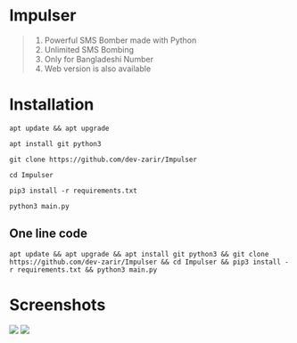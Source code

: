 # Impulser
> 1. Powerful SMS Bomber made with Python  
> 2. Unlimited SMS Bombing
> 3. Only for Bangladeshi Number
> 4. Web version is also available
# Installation
<pre><code>apt update && apt upgrade</code></pre>
<pre><code>apt install git python3</code></pre>
<pre><code>git clone https://github.com/dev-zarir/Impulser</code></pre>
<pre><code>cd Impulser</code></pre>
<pre><code>pip3 install -r requirements.txt</code></pre>
<pre><code>python3 main.py</code></pre>
## One line code
<pre><code>apt update && apt upgrade && apt install git python3 && git clone https://github.com/dev-zarir/Impulser && cd Impulser && pip3 install -r requirements.txt && python3 main.py</code></pre>
# Screenshots
<img src="https://i.ibb.co/BBsxxY9/2022-04-28-15-46-16-Cmder.png"/>
<img src="https://i.ibb.co/N3YPs9p/2022-04-28-15-47-04-Cmder.png"/>
